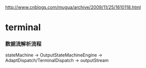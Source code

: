
http://www.cnblogs.com/mugua/archive/2009/11/25/1610118.html



# terminal

### 数据流解析流程
stateMachine -> OutputStateMachineEngine -> AdaptDispatch/TerminalDispatch -> outputStream



